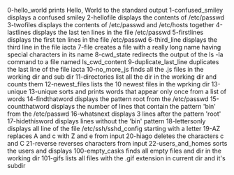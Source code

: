 0-hello_world prints Hello, World to the standard output
1-confused_smiley displays a confused smiley
2-hellofile displays the contents of /etc/passwd
3-twofiles displays the contents of /etc/passwd and /etc/hosts together
4-lastlines displays the last ten lines in the file /etc/passwd
5-firstlines displays the first ten lines in the file /etc/passwd
6-third_line displays the third line in the file iacta
7-file creates a file with a really long name having special characters in its name
8-cwd_state redirects the output of the ls -la command to a file named ls_cwd_content
9-duplicate_last_line duplicates the last line of the file iacta
10-no_more_js finds all the .js files in the working dir and sub dir
11-directories list all the dir in the working dir and counts them
12-newest_files lists the 10 newest files in the wprking dir 13-unique
13-unique sorts and prints words that appear only once from a list of words 
14-findthatword displays the pattern root from the /etc/passwd
15-countthatword displays the number of lines that contain the pattern 'bin' from the /etc/passwd
16-whatsnext displays 3 lines after the pattern 'root'
17-hidethisword displays lines without the 'bin' pattern
18-lettersonly displays all line of the file /etc/ssh/sshd_config starting with a letter
19-AZ replaces A and c with Z and e from input
20-hiago deletes the characters c and C
21-reverse reverses characters from input
22-users_and_homes sorts the users and displays 
100-empty_casks finds all empty files and dir in the working dir 
101-gifs lists all files with the .gif extension in current dir and it's subdir

